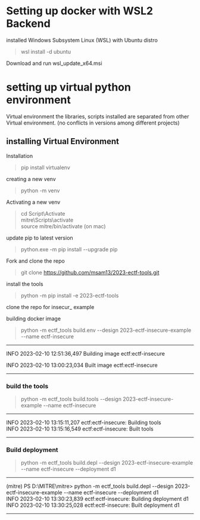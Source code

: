 # Setting up docker with WSL2 Backend

installed Windows Subsystem Linux (WSL) with Ubuntu distro

> wsl install -d ubuntu

Download and run wsl_update_x64.msi

# setting up virtual python environment

Virtual environment the libraries, scripts installed are separated from other Virtual environment.
(no conflicts in versions among different projects)

## installing Virtual Environment
Installation
> pip install virtualenv

creating a new venv
> python -m venv <venv-name>

Activating a new venv
>cd <venv-name>
>Script\Activate  
> mitre\Scripts\activate<br>
> source mitre/bin/activate (on mac) <br>
  
update pip to latest version
> python.exe -m pip install --upgrade pip

Fork and clone the repo
> git clone https://github.com/msam13/2023-ectf-tools.git

install the tools
> python -m pip install -e 2023-ectf-tools

clone the repo for insecur_ example

building docker image
> python -m ectf_tools build.env --design 2023-ectf-insecure-example --name ectf-insecure
***
INFO 2023-02-10 12:51:36,497 Building image ectf:ectf-insecure

INFO 2023-02-10 13:00:23,034 Built image ectf:ectf-insecure
***

### build the tools

>  python -m ectf_tools build.tools --design 2023-ectf-insecure-example --name ectf-insecure

***
INFO 2023-02-10 13:15:11,207 ectf:ectf-insecure: Building tools <br>
INFO 2023-02-10 13:15:16,549 ectf:ectf-insecure: Built tools
***

### Build deployment

>  python -m ectf_tools build.depl --design 2023-ectf-insecure-example --name ectf-insecure --deployment d1

***
(mitre) PS D:\MITRE\mitre> python -m ectf_tools build.depl --design 2023-ectf-insecure-example --name ectf-insecure --deployment d1 <br> 
INFO 2023-02-10 13:30:23,839 ectf:ectf-insecure: Building deployment d1 <br>
INFO 2023-02-10 13:30:25,028 ectf:ectf-insecure: Built deployment d1 <br>
***
